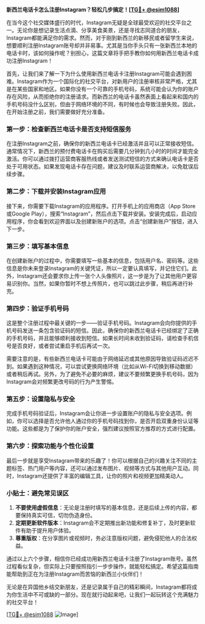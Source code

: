 **新西兰电话卡怎么注册Instagram？轻松几步搞定！[[TG💪+ @esim1088](https://t.me/s/esim1088)]**

在当今这个社交媒体盛行的时代，Instagram无疑是全球最受欢迎的社交平台之一。无论你是想记录生活点滴、分享美食美景，还是寻找志同道合的朋友，Instagram都能满足你的需求。然而，对于刚到新西兰的新移民或者留学生来说，想要顺利注册Instagram账号却并非易事。尤其是当你手头只有一张新西兰本地的电话卡时，该如何操作呢？别担心，这篇文章将手把手教你如何用新西兰电话卡成功注册Instagram！

首先，让我们来了解一下为什么使用新西兰电话卡注册Instagram可能会遇到困难。Instagram作为一个国际化的社交平台，对新用户的注册审核非常严格，尤其是在某些国家和地区。如果你没有一个可靠的手机号码，系统可能会认为你的账户存在风险，从而拒绝你的注册请求。而新西兰的电话卡虽然表面上看起来和国内的手机号码没什么区别，但由于网络环境的不同，有时候也会导致注册失败。因此，在开始注册之前，我们需要做好充分准备。

### 第一步：检查新西兰电话卡是否支持短信服务

在注册Instagram之前，确保你的新西兰电话卡已经激活并且可以正常接收短信。通常情况下，新西兰的预付费电话卡在购买后需要几分钟到几小时的时间才能完全激活。你可以通过拨打运营商客服热线或者发送测试短信的方式来确认电话卡是否处于可用状态。如果发现电话卡存在问题，建议及时联系运营商解决，以免耽误后续步骤。

### 第二步：下载并安装Instagram应用

接下来，你需要下载Instagram的应用程序。打开手机上的应用商店（App Store或Google Play），搜索“Instagram”，然后点击下载并安装。安装完成后，启动应用程序，你会看到欢迎界面以及创建新账户的选项。点击“创建新账户”按钮，进入下一步。

### 第三步：填写基本信息

在创建新账户的过程中，你需要填写一些基本的信息，包括用户名、密码等。这些信息是你未来登录Instagram的关键凭证，所以一定要认真填写，并记住它们。此外，Instagram还会要求你上传一张个人头像照片，这一步是为了让其他用户更容易识别你。当然，如果你暂时不想上传照片，也可以跳过此步骤，稍后再进行补充。

### 第四步：验证手机号码

这是整个注册过程中最关键的一步——验证手机号码。Instagram会向你提供的手机号码发送一条包含验证码的短信。因此，确保你的新西兰电话卡已经绑定了正确的手机号码，并且能够顺利接收到短信。如果长时间未收到验证码，请检查手机信号是否良好，或者尝试重启手机后再试一次。

需要注意的是，有些新西兰电话卡可能由于网络延迟或其他原因导致验证码迟迟不到。如果遇到这种情况，可以尝试更换网络环境（比如从Wi-Fi切换到移动数据）或者稍后再试。另外，为了避免不必要的麻烦，建议不要频繁更换手机号码，因为Instagram会对频繁更改号码的行为产生警惕。

### 第五步：设置隐私与安全

完成手机号码验证后，Instagram会让你进一步设置账户的隐私与安全选项。例如，你可以选择是否允许他人通过你的手机号码找到你，是否开启双重身份认证等功能。这些都是为了保护你的账户安全，强烈建议按照官方推荐的方式进行配置。

### 第六步：探索功能与个性化设置

最后一步就是享受Instagram带来的乐趣了！你可以根据自己的兴趣关注不同的主题标签、热门用户等内容，还可以通过发布图片、视频等方式与其他用户互动。同时，Instagram还提供了丰富的编辑工具，让你的照片和视频更加精美动人。

### 小贴士：避免常见误区

1. **不要使用虚假信息**：无论是注册时填写的基本信息，还是后续上传的内容，都要保持真实可信，切勿伪造身份。
2. **定期更新软件版本**：Instagram会不定期推出新功能和修复补丁，及时更新软件有助于提升用户体验。
3. **尊重版权**：在分享图片或视频时，务必注意版权问题，避免侵犯他人的合法权益。

通过以上六个步骤，相信你已经成功用新西兰电话卡注册了Instagram账号。虽然过程看似复杂，但实际上只要按照指引一步步操作，就能轻松搞定。希望这篇指南能帮助到正在为注册Instagram而苦恼的新西兰小伙伴们！

无论是在异国他乡结交新朋友，还是记录属于自己的精彩瞬间，Instagram都将成为你生活中不可或缺的一部分。现在就行动起来吧，让我们一起玩转这个充满魅力的社交平台！

[[TG💪+ @esim1088](https://t.me/s/esim1088) ![Image](https://i.postimg.cc/4NQfJmqS/Snipaste-2025-05-13-00-14-12.png)]